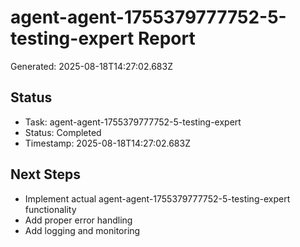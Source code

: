 # agent-agent-1755379777752-5-testing-expert Report

Generated: 2025-08-18T14:27:02.683Z

## Status
- Task: agent-agent-1755379777752-5-testing-expert
- Status: Completed
- Timestamp: 2025-08-18T14:27:02.683Z

## Next Steps
- Implement actual agent-agent-1755379777752-5-testing-expert functionality
- Add proper error handling
- Add logging and monitoring

